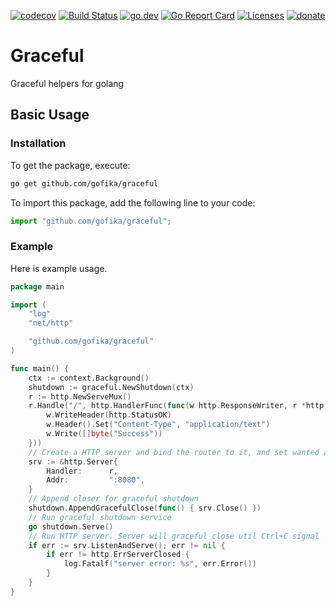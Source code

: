 [![codecov](https://codecov.io/gh/gofika/graceful/branch/main/graph/badge.svg)](https://codecov.io/gh/gofika/graceful)
[![Build Status](https://github.com/gofika/graceful/workflows/build/badge.svg)](https://github.com/gofika/graceful)
[![go.dev](https://img.shields.io/badge/go.dev-reference-007d9c?logo=go&logoColor=white)](https://pkg.go.dev/github.com/gofika/graceful)
[![Go Report Card](https://goreportcard.com/badge/github.com/gofika/graceful)](https://goreportcard.com/report/github.com/gofika/graceful)
[![Licenses](https://img.shields.io/github/license/gofika/graceful)](LICENSE)
[![donate](https://img.shields.io/badge/Donate-PayPal-green.svg)](https://www.buymeacoffee.com/illi)

# Graceful

Graceful helpers for golang

## Basic Usage

### Installation

To get the package, execute:

```bash
go get github.com/gofika/graceful
```

To import this package, add the following line to your code:

```js
import "github.com/gofika/graceful";
```

### Example

Here is example usage.

```go
package main

import (
    "log"
    "net/http"

    "github.com/gofika/graceful"
)

func main() {
    ctx := context.Background()
    shutdown := graceful.NewShutdown(ctx)
    r := http.NewServeMux()
    r.Handle("/", http.HandlerFunc(func(w http.ResponseWriter, r *http.Request) {
        w.WriteHeader(http.StatusOK)
        w.Header().Set("Content-Type", "application/text")
        w.Write([]byte("Success"))
    }))
    // Create a HTTP server and bind the router to it, and set wanted address
    srv := &http.Server{
        Handler:      r,
        Addr:         ":8080",
    }
    // Append closer for graceful shutdown
    shutdown.AppendGracefulClose(func() { srv.Close() })
    // Run graceful shutdown service
    go shutdown.Serve()
    // Run HTTP server. Server will graceful close util Ctrl+C signal
    if err := srv.ListenAndServe(); err != nil {
        if err != http.ErrServerClosed {
            log.Fatalf("server error: %s", err.Error())
        }
    }
}
```
